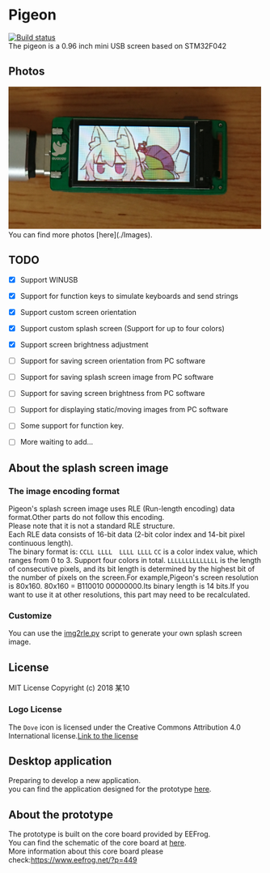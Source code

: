 # Pigeon
[![Build status](https://ci.appveyor.com/api/projects/status/dknss50comsbu9fj?svg=true)](https://ci.appveyor.com/project/mo10/stm32-mini-lcd)  
The pigeon is a 0.96 inch mini USB screen based on STM32F042

## Photos
<img src="./Images/DSC_0630.JPG" width="500" />
You can find more photos [here](./Images).

## TODO
- [x] Support WINUSB
- [x] Support for function keys to simulate keyboards and send strings
- [x] Support custom screen orientation
- [x] Support custom splash screen (Support for up to four colors)
- [x] Support screen brightness adjustment

- [ ] Support for saving screen orientation from PC software
- [ ] Support for saving splash screen image from PC software
- [ ] Support for saving screen brightness from PC software
- [ ] Support for displaying static/moving images from PC software

- [ ] Some support for function key.
- [ ] More waiting to add...

## About the splash screen image

### The image encoding format
Pigeon's splash screen image uses RLE (Run-length encoding) data format.Other parts do not follow this encoding.  
Please note that it is not a standard RLE structure.  
Each RLE data consists of 16-bit data (2-bit color index and 14-bit pixel continuous length).  
The binary format is: `CCLL LLLL  LLLL LLLL`
`CC` is a color index value, which ranges from 0 to 3. Support four colors in total.
`LLLLLLLLLLLLLL` is the length of consecutive pixels, and its bit length is determined by the highest bit of the number of pixels on the screen.For example,Pigeon's screen resolution is 80x160. 80x160 = B110010 00000000.Its binary length is 14 bits.If you want to use it at other resolutions, this part may need to be recalculated.

### Customize
You can use the [img2rle.py](./SplashScreenGenerator/img2rle.py) script to generate your own splash screen image.


## License
MIT License Copyright (c) 2018 某10

### Logo License
The `Dove` icon is licensed under the Creative Commons Attribution 4.0 International license.[Link to the license](https://fontawesome.com/license)

## Desktop application
Preparing to develop a new application.  
you can find the application designed for the prototype [here](https://github.com/mo10/Mini-LCD-Controller).

## About the prototype
The prototype is built on the core board provided by EEFrog.  
You can find the schematic of the core board at [here](./Hardware/prototype/stm32f042_Mini_Sch.pdf).  
More information about this core board please check:https://www.eefrog.net/?p=449

